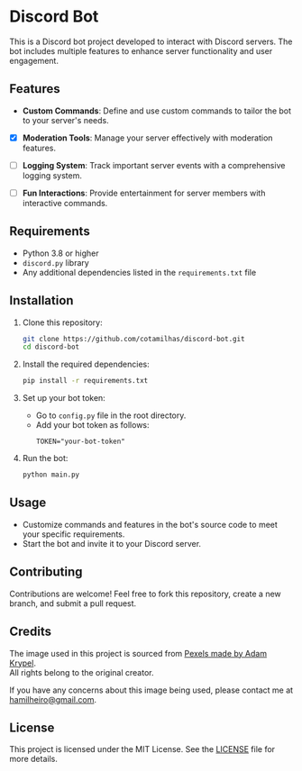 
# Discord Bot

This is a Discord bot project developed to interact with Discord servers. The bot includes multiple features to enhance server functionality and user engagement.

## Features

- **Custom Commands**: Define and use custom commands to tailor the bot to your server's needs.
- [x] **Moderation Tools**: Manage your server effectively with moderation features.
- [ ] **Logging System**: Track important server events with a comprehensive logging system.
- [ ] **Fun Interactions**: Provide entertainment for server members with interactive commands.


## Requirements

- Python 3.8 or higher
- `discord.py` library
- Any additional dependencies listed in the `requirements.txt` file

## Installation

1. Clone this repository:
   ```bash
   git clone https://github.com/cotamilhas/discord-bot.git
   cd discord-bot
   ```

2. Install the required dependencies:
   ```bash
   pip install -r requirements.txt
   ```

3. Set up your bot token:
   - Go to `config.py` file in the root directory.
   - Add your bot token as follows:
     ```
     TOKEN="your-bot-token"
     ```

4. Run the bot:
   ```bash
   python main.py
   ```

## Usage

- Customize commands and features in the bot's source code to meet your specific requirements.
- Start the bot and invite it to your Discord server.

## Contributing

Contributions are welcome! Feel free to fork this repository, create a new branch, and submit a pull request.

## Credits

The image used in this project is sourced from [Pexels made by Adam Krypel](https://www.pexels.com/photo/stars-in-the-sky-at-night-7649132/).  
All rights belong to the original creator.

If you have any concerns about this image being used, please contact me at hamilheiro@gmail.com.

## License

This project is licensed under the MIT License. See the [LICENSE](LICENSE) file for more details.
